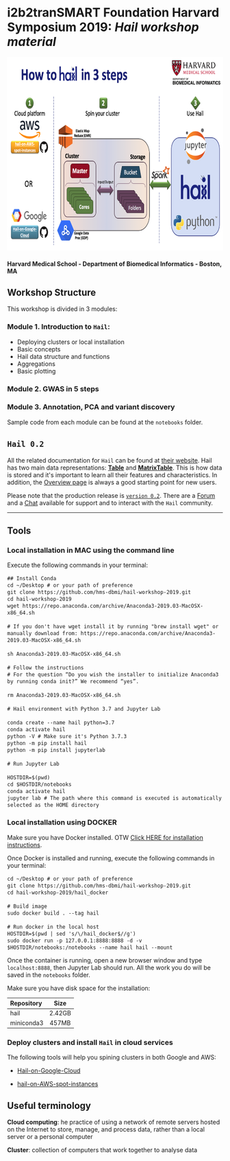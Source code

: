 # i2b2tranSMART Foundation Harvard Symposium 2019: *Hail workshop material*

<img src="https://github.com/hms-dbmi/hail-workshop-2019/blob/master/images/workshop-cover.png" height="450">

#### Harvard Medical School - Department of Biomedical Informatics - Boston, MA

## Workshop Structure

This workshop is divided in 3 modules: 

### Module 1. **Introduction to `Hail`:**

  - Deploying clusters or local installation
  - Basic concepts 
  - Hail data structure and functions
  - Aggregations
  - Basic plotting 

### Module 2. **GWAS in 5 steps**

###  Module 3. **Annotation, PCA and variant discovery**

Sample code from each module can be found at the `notebooks` folder.

## `Hail 0.2`
All the related documentation for `Hail` can be found at [their website](<https://hail.is/index.html>). Hail has two main data representations: [**Table**](<https://hail.is/docs/0.2/hail.Table.html#hail.Table>) and [**MatrixTable**](<https://hail.is/docs/0.2/overview/matrix_table.html>). This is how data is stored and it's important to learn all their features and characteristics. In addition, the [Overview page](<https://hail.is/docs/0.2/overview/index.html>) is always a good starting point for new users.  

Please note that the production release is [`version 0.2`](<https://hail.is/docs/0.2/index.html>). There are a [Forum](<https://discuss.hail.is/>) and a [Chat](<https://hail.zulipchat.com/login/>) available for support and to interact with the `Hail` community.

--- 



## Tools

### Local installation in MAC using the command line

Execute the following commands in your terminal:

```
## Install Conda 
cd ~/Desktop # or your path of preference
git clone https://github.com/hms-dbmi/hail-workshop-2019.git
cd hail-workshop-2019
wget https://repo.anaconda.com/archive/Anaconda3-2019.03-MacOSX-x86_64.sh

# If you don't have wget install it by running "brew install wget" or manually download from: https://repo.anaconda.com/archive/Anaconda3-2019.03-MacOSX-x86_64.sh

sh Anaconda3-2019.03-MacOSX-x86_64.sh

# Follow the instructions 
# For the question “Do you wish the installer to initialize Anaconda3 by running conda init?” We recommend “yes”.

rm Anaconda3-2019.03-MacOSX-x86_64.sh

# Hail environment with Python 3.7 and Jupyter Lab

conda create --name hail python=3.7
conda activate hail
python -V # Make sure it's Python 3.7.3
python -m pip install hail
python -m pip install jupyterlab

# Run Jupyter Lab

HOSTDIR=$(pwd)
cd $HOSTDIR/notebooks
conda activate hail
jupyter lab # The path where this command is executed is automatically selected as the HOME directory
```

### Local installation using DOCKER

Make sure you have Docker installed. OTW [Click HERE for installation instructions](<https://docs.docker.com/v17.12/install/>).

Once Docker is installed and running, execute the following commands in your terminal:

```
cd ~/Desktop # or your path of preference
git clone https://github.com/hms-dbmi/hail-workshop-2019.git
cd hail-workshop-2019/hail_docker

# Build image 
sudo docker build . --tag hail

# Run docker in the local host
HOSTDIR=$(pwd | sed 's/\/hail_docker$//g')
sudo docker run -p 127.0.0.1:8888:8888 -d -v $HOSTDIR/notebooks:/notebooks --name hail hail --mount
```

Once the container is running, open a new browser window and type `localhost:8888`, then Jupyter Lab should run. All the work you do will be saved in the `notebooks` folder.

Make sure you have disk space for the installation: 

| Repository | Size |
|:----------|:----:|
| hail |	2.42GB |
| miniconda3 | 457MB |


###  Deploy clusters and install `Hail` in cloud services 

The following tools will help you spining clusters in both Google and AWS:

- [Hail-on-Google-Cloud](https://github.com/hms-dbmi/Hail-on-Google-Cloud "DataProc Repo")

- [hail-on-AWS-spot-instances](https://github.com/hms-dbmi/hail-on-AWS-spot-instances "AWS Repo")


## Useful terminology

**Cloud computing**: he practice of using a network of remote servers hosted on the Internet to store, manage, and process data, rather than a local server or a personal computer

**Cluster**: collection of computers that work together to analyse data

